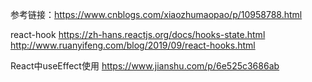 参考链接：https://www.cnblogs.com/xiaozhumaopao/p/10958788.html

react-hook https://zh-hans.reactjs.org/docs/hooks-state.html
http://www.ruanyifeng.com/blog/2019/09/react-hooks.html

React中useEffect使用 https://www.jianshu.com/p/6e525c3686ab